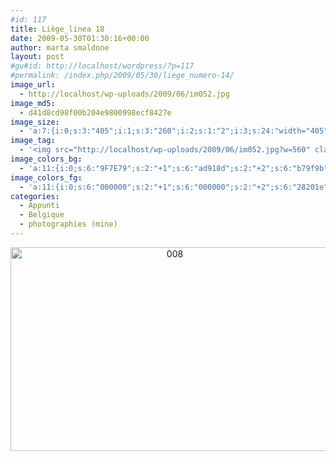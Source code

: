 ```yaml
---
#id: 117
title: Liège_linea 18
date: 2009-05-30T01:30:16+00:00
author: marta smaldone
layout: post
#gu#id: http://localhost/wordpress/?p=117
#permalink: /index.php/2009/05/30/liege_numero-14/
image_url:
  - http://localhost/wp-uploads/2009/06/im052.jpg
image_md5:
  - d41d8cd98f00b204e9800998ecf8427e
image_size:
  - 'a:7:{i:0;s:3:"405";i:1;s:3:"260";i:2;s:1:"2";i:3;s:24:"width="405" height="260"";s:4:"bits";s:1:"8";s:8:"channels";s:1:"3";s:4:"mime";s:10:"image/jpeg";}'
image_tag:
  - '<img src="http://localhost/wp-uploads/2009/06/im052.jpg?w=560" class="aligncenter size-full wp-image-116" title="im052"   alt="im052"    />'
image_colors_bg:
  - 'a:11:{i:0;s:6:"9F7E79";s:2:"+1";s:6:"ad918d";s:2:"+2";s:6:"b79f9b";s:2:"+3";s:6:"d0bfbd";s:2:"+4";s:6:"e7dfdd";s:2:"+5";s:6:"f6f3f2";i:-1;s:6:"876b67";i:-2;s:6:"775f5b";i:-3;s:6:"503f3d";i:-4;s:6:"28201e";i:-5;s:6:"100d0c";}'
image_colors_fg:
  - 'a:11:{i:0;s:6:"000000";s:2:"+1";s:6:"000000";s:2:"+2";s:6:"28201e";s:2:"+3";s:6:"28201e";s:2:"+4";s:6:"503f3d";s:2:"+5";s:6:"775f5b";i:-1;s:6:"ffffff";i:-2;s:6:"ffffff";i:-3;s:6:"e7dfdd";i:-4;s:6:"b79f9b";i:-5;s:6:"b79f9b";}'
categories:
  - Appunti
  - Belgique
  - photographies (mine)
---
```

<p style="text-align: center;">
  <a href="{{ site.url }}/images/uploads/2009/05/008.jpg"><img class="aligncenter size-full wp-image-2123" title="008" src="{{ site.url }}/images/uploads/2009/05/008.jpg" alt="008" width="510" height="326" srcset="{{ site.url }}/images/uploads/2009/05/008.jpg 567w, {{ site.url }}/images/uploads/2009/05/008-300x192.jpg 300w" sizes="(max-width: 510px) 100vw, 510px" /></a>
</p>